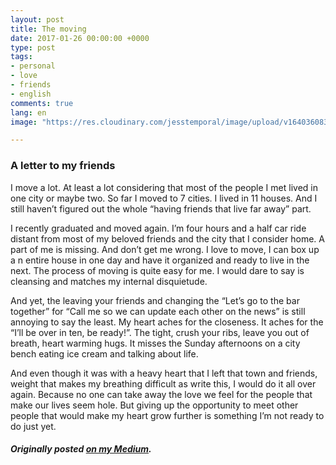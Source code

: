 ```yaml
---
layout: post
title: The moving
date: 2017-01-26 00:00:00 +0000
type: post
tags:
- personal
- love
- friends
- english
comments: true
lang: en
image: "https://res.cloudinary.com/jesstemporal/image/upload/v1640360835/covers/pessoal_unbpf7.png"

---
```

### A letter to my friends

I move a lot. At least a lot considering that most of the people I met lived in one city or maybe two. So far I moved to 7 cities. I lived in 11 houses. And I still haven’t figured out the whole “having friends that live far away” part.

I recently graduated and moved again. I’m four hours and a half car ride distant from most of my beloved friends and the city that I consider home. A part of me is missing. And don’t get me wrong. I love to move, I can box up a n entire house in one day and have it organized and ready to live in the next. The process of moving is quite easy for me. I would dare to say is cleansing and matches my internal disquietude.

And yet, the leaving your friends and changing the “Let’s go to the bar together” for “Call me so we can update each other on the news” is still annoying to say the least. My heart aches for the closeness. It aches for the “I’ll be over in ten, be ready!”. The tight, crush your ribs, leave you out of breath, heart warming hugs. It misses the Sunday afternoons on a city bench eating ice cream and talking about life.

And even though it was with a heavy heart that I left that town and friends, weight that makes my breathing difficult as write this, I would do it all over again. Because no one can take away the love we feel for the people that make our lives seem hole. But giving up the opportunity to meet other people that would make my heart grow further is something I’m not ready to do just yet.

##### Originally posted [on my Medium](https://medium.com/@jessicatemporal/the-moving-e4bc599f0a92).